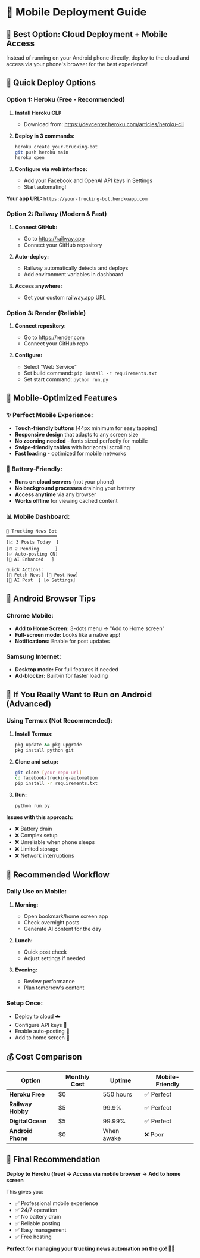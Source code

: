 # 📱 Mobile Deployment Guide

## 🌟 **Best Option: Cloud Deployment + Mobile Access**

Instead of running on your Android phone directly, deploy to the cloud and access via your phone's browser for the best experience!

## 🚀 **Quick Deploy Options**

### **Option 1: Heroku (Free - Recommended)**

1. **Install Heroku CLI:**
   - Download from: https://devcenter.heroku.com/articles/heroku-cli

2. **Deploy in 3 commands:**
   ```bash
   heroku create your-trucking-bot
   git push heroku main
   heroku open
   ```

3. **Configure via web interface:**
   - Add your Facebook and OpenAI API keys in Settings
   - Start automating!

**Your app URL:** `https://your-trucking-bot.herokuapp.com`

### **Option 2: Railway (Modern & Fast)**

1. **Connect GitHub:**
   - Go to https://railway.app
   - Connect your GitHub repository

2. **Auto-deploy:**
   - Railway automatically detects and deploys
   - Add environment variables in dashboard

3. **Access anywhere:**
   - Get your custom railway.app URL

### **Option 3: Render (Reliable)**

1. **Connect repository:**
   - Go to https://render.com
   - Connect your GitHub repo

2. **Configure:**
   - Select "Web Service"
   - Set build command: `pip install -r requirements.txt`
   - Set start command: `python run.py`

## 📱 **Mobile-Optimized Features**

### **✨ Perfect Mobile Experience:**
- **Touch-friendly buttons** (44px minimum for easy tapping)
- **Responsive design** that adapts to any screen size
- **No zooming needed** - fonts sized perfectly for mobile
- **Swipe-friendly tables** with horizontal scrolling
- **Fast loading** - optimized for mobile networks

### **🔋 Battery-Friendly:**
- **Runs on cloud servers** (not your phone)
- **No background processes** draining your battery
- **Access anytime** via any browser
- **Works offline** for viewing cached content

### **📊 Mobile Dashboard:**
```
🚛 Trucking News Bot
═══════════════════
[📈 3 Posts Today  ]
[⏰ 2 Pending      ]
[✅ Auto-posting ON]
[🤖 AI Enhanced   ]

Quick Actions:
[📰 Fetch News] [🚀 Post Now]
[🤖 AI Post  ] [⚙️ Settings]
```

## 📱 **Android Browser Tips**

### **Chrome Mobile:**
- **Add to Home Screen:** 3-dots menu → "Add to Home screen"
- **Full-screen mode:** Looks like a native app!
- **Notifications:** Enable for post updates

### **Samsung Internet:**
- **Desktop mode:** For full features if needed
- **Ad-blocker:** Built-in for faster loading

## 🔧 **If You Really Want to Run on Android (Advanced)**

### **Using Termux (Not Recommended):**

1. **Install Termux:**
   ```bash
   pkg update && pkg upgrade
   pkg install python git
   ```

2. **Clone and setup:**
   ```bash
   git clone [your-repo-url]
   cd facebook-trucking-automation
   pip install -r requirements.txt
   ```

3. **Run:**
   ```bash
   python run.py
   ```

**Issues with this approach:**
- ❌ Battery drain
- ❌ Complex setup
- ❌ Unreliable when phone sleeps
- ❌ Limited storage
- ❌ Network interruptions

## 🌟 **Recommended Workflow**

### **Daily Use on Mobile:**

1. **Morning:** 
   - Open bookmark/home screen app
   - Check overnight posts
   - Generate AI content for the day

2. **Lunch:**
   - Quick post check
   - Adjust settings if needed

3. **Evening:**
   - Review performance
   - Plan tomorrow's content

### **Setup Once:**
- Deploy to cloud ☁️
- Configure API keys 🔑
- Enable auto-posting 🤖
- Add to home screen 📱

## 💰 **Cost Comparison**

| Option | Monthly Cost | Uptime | Mobile-Friendly |
|--------|-------------|---------|-----------------|
| **Heroku Free** | $0 | 550 hours | ✅ Perfect |
| **Railway Hobby** | $5 | 99.9% | ✅ Perfect |
| **DigitalOcean** | $5 | 99.99% | ✅ Perfect |
| **Android Phone** | $0 | When awake | ❌ Poor |

## 🎯 **Final Recommendation**

**Deploy to Heroku (free) → Access via mobile browser → Add to home screen**

This gives you:
- ✅ Professional mobile experience
- ✅ 24/7 operation
- ✅ No battery drain
- ✅ Reliable posting
- ✅ Easy management
- ✅ Free hosting

**Perfect for managing your trucking news automation on the go! 🚛📱**